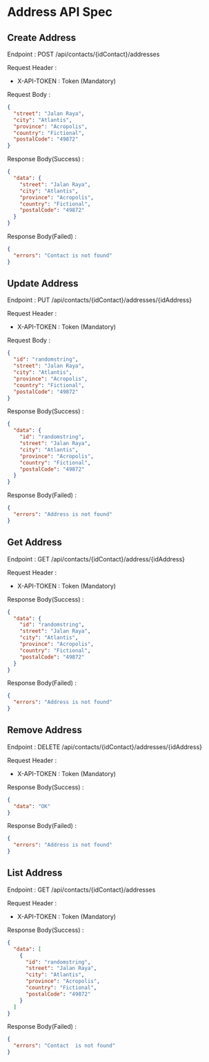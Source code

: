 # Address API Spec

## Create Address

Endpoint : POST /api/contacts/{idContact}/addresses

Request Header :

- X-API-TOKEN : Token (Mandatory)

Request Body :

```json
{
  "street": "Jalan Raya",
  "city": "Atlantis",
  "province": "Acropolis",
  "country": "Fictional",
  "postalCode": "49872"
}
```

Response Body(Success) :

```json
{
  "data": {
    "street": "Jalan Raya",
    "city": "Atlantis",
    "province": "Acropolis",
    "country": "Fictional",
    "postalCode": "49872"
  }
}
```

Response Body(Failed) :

```json
{
  "errors": "Contact is not found"
}
```

## Update Address

Endpoint : PUT /api/contacts/{idContact}/addresses/{idAddress}

Request Header :

- X-API-TOKEN : Token (Mandatory)

Request Body :

```json
{
  "id": "randomstring",
  "street": "Jalan Raya",
  "city": "Atlantis",
  "province": "Acropolis",
  "country": "Fictional",
  "postalCode": "49872"
}
```

Response Body(Success) :

```json
{
  "data": {
    "id": "randomstring",
    "street": "Jalan Raya",
    "city": "Atlantis",
    "province": "Acropolis",
    "country": "Fictional",
    "postalCode": "49872"
  }
}
```

Response Body(Failed) :

```json
{
  "errors": "Address is not found"
}
```

## Get Address

Endpoint : GET /api/contacts/{idContact}/address/{idAddress}

Request Header :

- X-API-TOKEN : Token (Mandatory)

Response Body(Success) :

```json
{
  "data": {
    "id": "randomstring",
    "street": "Jalan Raya",
    "city": "Atlantis",
    "province": "Acropolis",
    "country": "Fictional",
    "postalCode": "49872"
  }
}
```

Response Body(Failed) :

```json
{
  "errors": "Address is not found"
}
```

## Remove Address

Endpoint : DELETE /api/contacts/{idContact}/addresses/{idAddress}

Request Header :

- X-API-TOKEN : Token (Mandatory)

Response Body(Success) :

```json
{
  "data": "OK"
}
```

Response Body(Failed) :

```json
{
  "errors": "Address is not found"
}
```

## List Address

Endpoint : GET /api/contacts/{idContact}/addresses

Request Header :

- X-API-TOKEN : Token (Mandatory)

Response Body(Success) :

```json
{
  "data": [
    {
      "id": "randomstring",
      "street": "Jalan Raya",
      "city": "Atlantis",
      "province": "Acropolis",
      "country": "Fictional",
      "postalCode": "49872"
    }
  ]
}
```

Response Body(Failed) :

```json
{
  "errors": "Contact  is not found"
}
```
